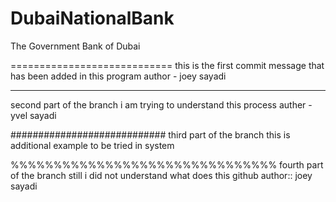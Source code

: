 # DubaiNationalBank
The Government Bank of Dubai

============================
this is the first commit message
that has been added in this program
author - joey sayadi

****************************
second part of the branch
i am trying to understand this process
auther - yvel sayadi

############################
third part of the branch
this is additional example
to be tried in system

%%%%%%%%%%%%%%%%%%%%%%%%%%%%%%%
fourth part of the branch
still i did not understand
what does this github
author:: joey sayadi
